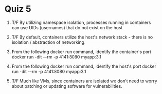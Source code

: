 # Quiz 5

1. T/F By utilizing namespace isolation, processes running in containers can use UIDs (usernames) that do not exist on the host

2. T/F By default, containers utilize the host's network stack - there is no isolation / abstraction of networking.

3. From the following docker run command, identify the container's port
   docker run -dit --rm -p 4141:8080 myapp:3.1

4. From the following docker run command, identify the host's port
   docker run -dit --rm -p 4141:8080 myapp:3.1

5. T/F Much like VMs, since containers are isolated we don't need to worry about patching or updating software for vulnerabilities.
